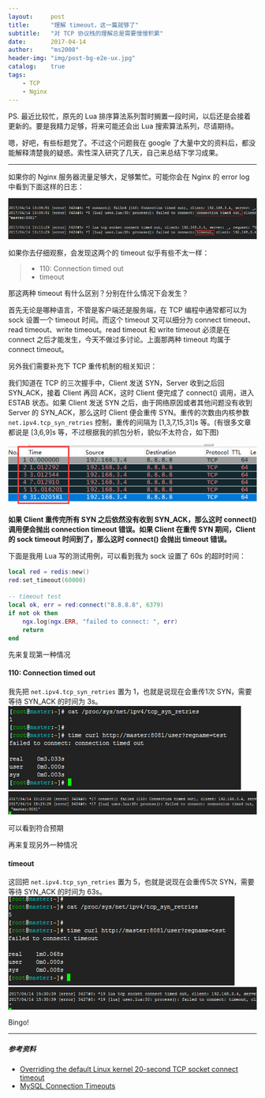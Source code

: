 ```yaml
---
layout:     post
title:      "理解 timeout，这一篇就够了"
subtitle:   "对 TCP 协议栈的理解总是需要慢慢积累"
date:       2017-04-14
author:     "ms2008"
header-img: "img/post-bg-e2e-ux.jpg"
catalog:    true
tags:
    - TCP
    - Nginx
---
```


PS. 最近比较忙，原先的 Lua 排序算法系列暂时搁置一段时间，以后还是会接着更新的。要是我精力足够，将来可能还会出 Lua 搜索算法系列，尽请期待。

嗯，好吧，有些标题党了。不过这个问题我在 google 了大量中文的资料后，都没能解释清楚我的疑惑。索性深入研究了几天，自己来总结下学习成果。

----

如果你的 Nginx 服务器流量足够大，足够繁忙。可能你会在 Nginx 的 error log 中看到下面这样的日志：

![Alt text](/img/in-post/nginx_timeout.png)

如果你去仔细观察，会发现这两个的 timeout 似乎有些不太一样：

> - 110: Connection timed out
> - timeout

那这两种 timeout 有什么区别？分别在什么情况下会发生？

首先无论是哪种语言，不管是客户端还是服务端，在 TCP 编程中通常都可以为 sock 设置一个 timeout 时间。而这个 timeout 又可以细分为 connect timeout、read timeout、write timeout。read timeout 和 write timeout 必须是在 connect 之后才能发生，今天不做过多讨论。上面那两种 timeout 均属于 connect timeout。

另外我们需要补充下 TCP 重传机制的相关知识：

我们知道在 TCP 的三次握手中，Client 发送 SYN，Server 收到之后回 SYN_ACK，接着 Client 再回 ACK，这时 Client 便完成了 connect() 调用，进入 ESTAB 状态。如果 Client 发送 SYN 之后，由于网络原因或者其他问题没有收到 Server 的 SYN_ACK，那么这时 Client 便会重传 SYN。重传的次数由内核参数 `net.ipv4.tcp_syn_retries` 控制，重传的间隔为 [1,3,7,15,31]s 等。(有很多文章都说是 [3,6,9]s 等，不过根据我的抓包分析，貌似不太符合，如下图)

![Alt text](/img/in-post/syn_retry.png)

**如果 Client 重传完所有 SYN 之后依然没有收到 SYN_ACK，那么这时 connect() 调用便会抛出 connection timeout 错误。如果 Client 在重传 SYN 期间，Client 的 sock timeout 时间到了，那么这时 connect() 会抛出 timeout 错误。**

下面是我用 Lua 写的测试用例，可以看到我为 sock 设置了 60s 的超时时间：

```lua
local red = redis:new()
red:set_timeout(60000)

-- timeout test
local ok, err = red:connect("8.8.8.8", 6379)
if not ok then
    ngx.log(ngx.ERR, "failed to connect: ", err)
    return
end
```

先来复现第一种情况

#### 110: Connection timed out

我先把 `net.ipv4.tcp_syn_retries` 置为 1，也就是说现在会重传1次 SYN，需要等待 SYN_ACK 的时间为 3s。
![Alt text](/img/in-post/connection_timeout_1.png)
![Alt text](/img/in-post/connection_timeout_2.png)

可以看到符合预期

再来复现另外一种情况

#### timeout

这回把 `net.ipv4.tcp_syn_retries` 置为 5，也就是说现在会重传5次 SYN，需要等待 SYN_ACK 的时间为 63s。
![Alt text](/img/in-post/connect_timeout_1.png)
![Alt text](/img/in-post/connect_timeout_2.png)

Bingo!

----

##### 参考资料

* [Overriding the default Linux kernel 20-second TCP socket connect timeout](http://www.sekuda.com/overriding_the_default_linux_kernel_20_second_tcp_socket_connect_timeout)
* [MySQL Connection Timeouts](https://www.percona.com/blog/2011/04/19/mysql-connection-timeouts/)
